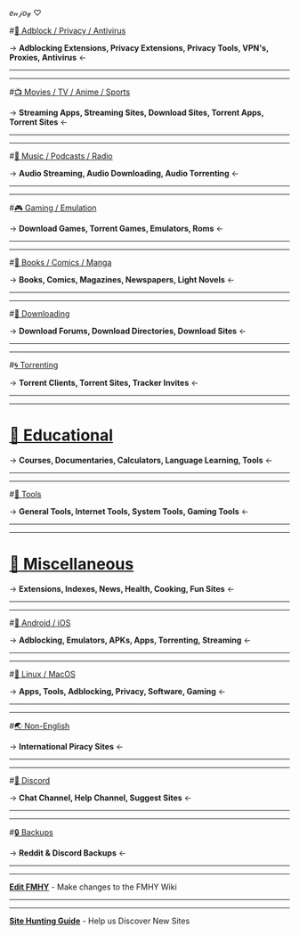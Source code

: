 𝑒𝓃𝒿𝑜𝓎 ♡

#[📛 Adblock / Privacy / Antivirus](https://rentry.co/FMHYAdblock)

-> **Adblocking Extensions, Privacy Extensions, Privacy Tools, VPN's, Proxies, Antivirus** <-

***
***

#[📺 Movies / TV / Anime / Sports](https://rentry.co/FMHYVideo)

-> **Streaming Apps, Streaming Sites, Download Sites, Torrent Apps, Torrent Sites** <-

***
***

#[🎵 Music / Podcasts / Radio](https://rentry.co/FMHYAudio/)

-> **Audio Streaming, Audio Downloading, Audio Torrenting** <-

***
***

#[🎮 Gaming / Emulation](https://rentry.co/FMHYGames)

-> **Download Games, Torrent Games, Emulators, Roms** <-

***
***

#[📗 Books / Comics / Manga](https://rentry.co/FMHYRead)

-> **Books, Comics, Magazines, Newspapers, Light Novels** <-

***
***

#[💾 Downloading](https://rentry.co/FMHYDownload)

-> **Download Forums, Download Directories, Download Sites** <-

***
***

#[🌀 Torrenting](https://rentry.co/FMHYTorrent)

-> **Torrent Clients, Torrent Sites, Tracker Invites** <-

***
***

# [🧠 Educational](https://rentry.co/FMHYedu/)

-> **Courses, Documentaries, Calculators, Language Learning, Tools** <-

***
***

#[🔧 Tools](https://rentry.co/FMHYTools)

-> **General Tools, Internet Tools, System Tools, Gaming Tools** <-

***
***

# [📂 Miscellaneous](https://rentry.co/FMHYMisc)

-> **Extensions, Indexes, News, Health, Cooking, Fun Sites** <-

***
***

#[📱 Android / iOS](https://rentry.co/FMHYAndroid)

-> **Adblocking, Emulators, APKs, Apps, Torrenting, Streaming** <-

***
***

#[🐧 Linux / MacOS](https://rentry.co/FMHYLinux)

-> **Apps, Tools, Adblocking, Privacy, Software, Gaming** <-

***
***

#[🌏 Non-English](https://rentry.co/FMHYnon-eng)

-> **International Piracy Sites** <-

***
***

#[💬 Discord](https://discord.fmhy.tk/)

-> **Chat Channel, Help Channel, Suggest Sites** <-

***
***

#[🔒 Backups](https://rentry.co/FMHYbackups)

-> **Reddit & Discord Backups** <-

***
***

**[Edit FMHY](https://rentry.co/FMHYedit)** - Make changes to the FMHY Wiki

***
***

**[Site Hunting Guide](https://www.reddit.com/r/FREEMEDIAHECKYEAH/wiki/find-new-sites)** - Help us Discover New Sites